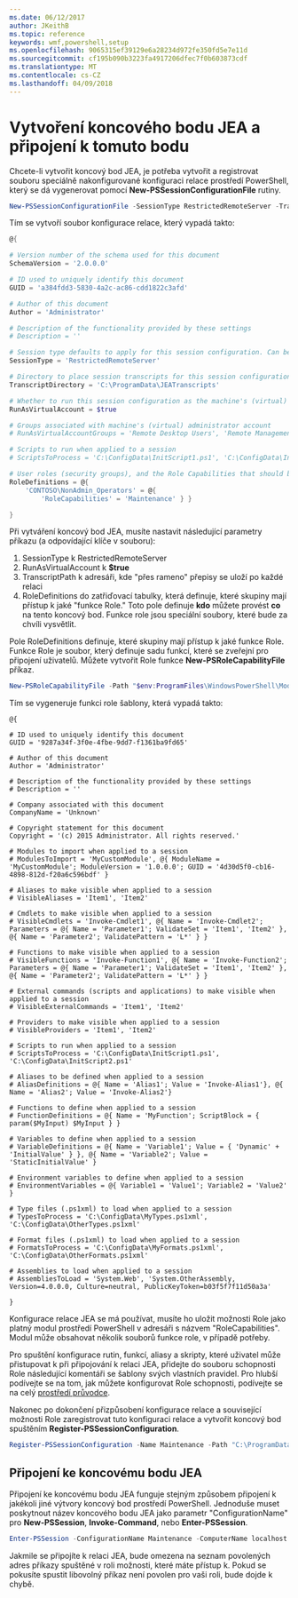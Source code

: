 ```yaml
---
ms.date: 06/12/2017
author: JKeithB
ms.topic: reference
keywords: wmf,powershell,setup
ms.openlocfilehash: 9065315ef39129e6a28234d972fe350fd5e7e11d
ms.sourcegitcommit: cf195b090b3223fa4917206dfec7f0b603873cdf
ms.translationtype: MT
ms.contentlocale: cs-CZ
ms.lasthandoff: 04/09/2018
---
```

# <a name="creating-and-connecting-to-a-jea-endpoint"></a>Vytvoření koncového bodu JEA a připojení k tomuto bodu
Chcete-li vytvořit koncový bod JEA, je potřeba vytvořit a registrovat souboru speciálně nakonfigurované konfiguraci relace prostředí PowerShell, který se dá vygenerovat pomocí **New-PSSessionConfigurationFile** rutiny.

```powershell
New-PSSessionConfigurationFile -SessionType RestrictedRemoteServer -TranscriptDirectory "C:\ProgramData\JEATranscripts" -RunAsVirtualAccount -RoleDefinitions @{ 'CONTOSO\NonAdmin_Operators' = @{ RoleCapabilities = 'Maintenance' }} -Path "$env:ProgramData\JEAConfiguration\Demo.pssc"
```

Tím se vytvoří soubor konfigurace relace, který vypadá takto:
```powershell
@{

# Version number of the schema used for this document
SchemaVersion = '2.0.0.0'

# ID used to uniquely identify this document
GUID = 'a384fdd3-5830-4a2c-ac86-cdd1822c3afd'

# Author of this document
Author = 'Administrator'

# Description of the functionality provided by these settings
# Description = ''

# Session type defaults to apply for this session configuration. Can be 'RestrictedRemoteServer' (recommended), 'Empty', or 'Default'
SessionType = 'RestrictedRemoteServer'

# Directory to place session transcripts for this session configuration
TranscriptDirectory = 'C:\ProgramData\JEATranscripts'

# Whether to run this session configuration as the machine's (virtual) administrator account
RunAsVirtualAccount = $true

# Groups associated with machine's (virtual) administrator account
# RunAsVirtualAccountGroups = 'Remote Desktop Users', 'Remote Management Users'

# Scripts to run when applied to a session
# ScriptsToProcess = 'C:\ConfigData\InitScript1.ps1', 'C:\ConfigData\InitScript2.ps1'

# User roles (security groups), and the Role Capabilities that should be applied to them when applied to a session
RoleDefinitions = @{
    'CONTOSO\NonAdmin_Operators' = @{
        'RoleCapabilities' = 'Maintenance' } }

}
```
Při vytváření koncový bod JEA, musíte nastavit následující parametry příkazu (a odpovídající klíče v souboru):
1.  SessionType k RestrictedRemoteServer
2.  RunAsVirtualAccount k **$true**
3.  TranscriptPath k adresáři, kde "přes rameno" přepisy se uloží po každé relaci
4.  RoleDefinitions do zatřiďovací tabulky, která definuje, které skupiny mají přístup k jaké "funkce Role."  Toto pole definuje **kdo** můžete provést **co** na tento koncový bod.   Funkce role jsou speciální soubory, které bude za chvíli vysvětlit.


Pole RoleDefinitions definuje, které skupiny mají přístup k jaké funkce Role.  Funkce Role je soubor, který definuje sadu funkcí, které se zveřejní pro připojení uživatelů.  Můžete vytvořit Role funkce **New-PSRoleCapabilityFile** příkaz.

```powershell
New-PSRoleCapabilityFile -Path "$env:ProgramFiles\WindowsPowerShell\Modules\DemoModule\RoleCapabilities\Maintenance.psrc"
```

Tím se vygeneruje funkci role šablony, která vypadá takto:
```
@{

# ID used to uniquely identify this document
GUID = '9287a34f-3f0e-4fbe-9dd7-f1361ba9fd65'

# Author of this document
Author = 'Administrator'

# Description of the functionality provided by these settings
# Description = ''

# Company associated with this document
CompanyName = 'Unknown'

# Copyright statement for this document
Copyright = '(c) 2015 Administrator. All rights reserved.'

# Modules to import when applied to a session
# ModulesToImport = 'MyCustomModule', @{ ModuleName = 'MyCustomModule'; ModuleVersion = '1.0.0.0'; GUID = '4d30d5f0-cb16-4898-812d-f20a6c596bdf' }

# Aliases to make visible when applied to a session
# VisibleAliases = 'Item1', 'Item2'

# Cmdlets to make visible when applied to a session
# VisibleCmdlets = 'Invoke-Cmdlet1', @{ Name = 'Invoke-Cmdlet2'; Parameters = @{ Name = 'Parameter1'; ValidateSet = 'Item1', 'Item2' }, @{ Name = 'Parameter2'; ValidatePattern = 'L*' } }

# Functions to make visible when applied to a session
# VisibleFunctions = 'Invoke-Function1', @{ Name = 'Invoke-Function2'; Parameters = @{ Name = 'Parameter1'; ValidateSet = 'Item1', 'Item2' }, @{ Name = 'Parameter2'; ValidatePattern = 'L*' } }

# External commands (scripts and applications) to make visible when applied to a session
# VisibleExternalCommands = 'Item1', 'Item2'

# Providers to make visible when applied to a session
# VisibleProviders = 'Item1', 'Item2'

# Scripts to run when applied to a session
# ScriptsToProcess = 'C:\ConfigData\InitScript1.ps1', 'C:\ConfigData\InitScript2.ps1'

# Aliases to be defined when applied to a session
# AliasDefinitions = @{ Name = 'Alias1'; Value = 'Invoke-Alias1'}, @{ Name = 'Alias2'; Value = 'Invoke-Alias2'}

# Functions to define when applied to a session
# FunctionDefinitions = @{ Name = 'MyFunction'; ScriptBlock = { param($MyInput) $MyInput } }

# Variables to define when applied to a session
# VariableDefinitions = @{ Name = 'Variable1'; Value = { 'Dynamic' + 'InitialValue' } }, @{ Name = 'Variable2'; Value = 'StaticInitialValue' }

# Environment variables to define when applied to a session
# EnvironmentVariables = @{ Variable1 = 'Value1'; Variable2 = 'Value2' }

# Type files (.ps1xml) to load when applied to a session
# TypesToProcess = 'C:\ConfigData\MyTypes.ps1xml', 'C:\ConfigData\OtherTypes.ps1xml'

# Format files (.ps1xml) to load when applied to a session
# FormatsToProcess = 'C:\ConfigData\MyFormats.ps1xml', 'C:\ConfigData\OtherFormats.ps1xml'

# Assemblies to load when applied to a session
# AssembliesToLoad = 'System.Web', 'System.OtherAssembly, Version=4.0.0.0, Culture=neutral, PublicKeyToken=b03f5f7f11d50a3a'

}

```
Konfigurace relace JEA se má používat, musíte ho uložit možnosti Role jako platný modul prostředí PowerShell v adresáři s názvem "RoleCapabilities". Modul může obsahovat několik souborů funkce role, v případě potřeby.

Pro spuštění konfigurace rutin, funkcí, aliasy a skripty, které uživatel může přistupovat k při připojování k relaci JEA, přidejte do souboru schopnosti Role následující komentáři se šablony svých vlastních pravidel. Pro hlubší podívejte se na tom, jak můžete konfigurovat Role schopnosti, podívejte se na celý [prostředí průvodce](http://aka.ms/JEA).

Nakonec po dokončení přizpůsobení konfigurace relace a související možnosti Role zaregistrovat tuto konfiguraci relace a vytvořit koncový bod spuštěním **Register-PSSessionConfiguration**.

```powershell
Register-PSSessionConfiguration -Name Maintenance -Path "C:\ProgramData\JEAConfiguration\Demo.pssc"
```

## <a name="connect-to-a-jea-endpoint"></a>Připojení ke koncovému bodu JEA
Připojení ke koncovému bodu JEA funguje stejným způsobem připojení k jakékoli jiné výtvory koncový bod prostředí PowerShell.  Jednoduše muset poskytnout název koncového bodu JEA jako parametr "ConfigurationName" pro **New-PSSession**, **Invoke-Command**, nebo **Enter-PSSession**.

```powershell
Enter-PSSession -ConfigurationName Maintenance -ComputerName localhost
```
Jakmile se připojíte k relaci JEA, bude omezena na seznam povolených adres příkazy spuštěné v roli možnosti, které máte přístup k. Pokud se pokusíte spustit libovolný příkaz není povolen pro vaši roli, bude dojde k chybě.
